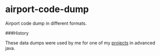# airport-code-dump
Airport code dump in different formats. 

###History

These data dumps were used by me for one of my [projects](https://github.com/Mr-Kumar-Abhishek/Arieservatio-prototype) in advanced java.
